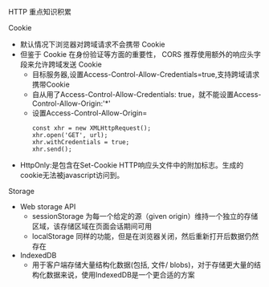HTTP 重点知识积累

Cookie
*  默认情况下浏览器对跨域请求不会携带 Cookie
*  但鉴于 Cookie 在身份验证等方面的重要性， CORS 推荐使用额外的响应头字段来允许跨域发送 Cookie
    * 目标服务器,设置Access-Control-Allow-Credentials=true,支持跨域请求携带Cookie
    * 自从用了Access-Control-Allow-Credentials: true，就不能设置Access-Control-Allow-Origin:'*'
    * 设置Access-Control-Allow-Origin=<domain>
        ```
        const xhr = new XMLHttpRequest();
        xhr.open('GET', url);
        xhr.withCredentials = true;
        xhr.send();
        ```
* HttpOnly:是包含在Set-Cookie HTTP响应头文件中的附加标志。生成的cookie无法被javascript访问到。


Storage
*  Web storage API
    * sessionStorage 为每一个给定的源（given origin）维持一个独立的存储区域，该存储区域在页面会话期间可用
    * localStorage 同样的功能，但是在浏览器关闭，然后重新打开后数据仍然存在
*  IndexedDB 
    * 用于客户端存储大量结构化数据(包括, 文件/ blobs)，对于存储更大量的结构化数据来说，使用IndexedDB是一个更合适的方案